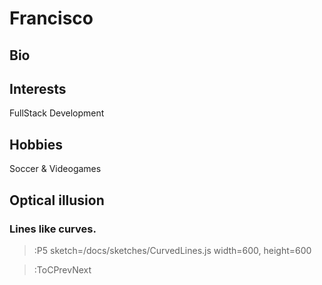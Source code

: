 # Francisco

## Bio

## Interests

FullStack Development

## Hobbies

Soccer & Videogames

## Optical illusion

### Lines like curves.

> :P5 sketch=/docs/sketches/CurvedLines.js width=600, height=600

> :ToCPrevNext
